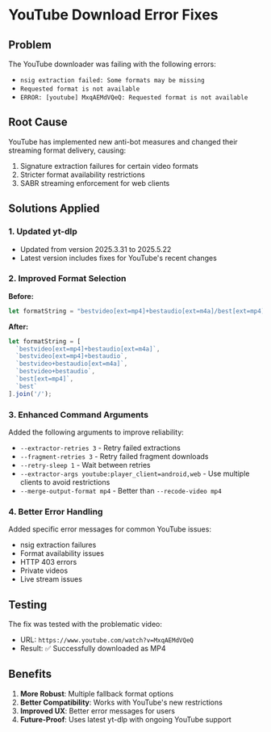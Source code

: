 # YouTube Download Error Fixes

## Problem
The YouTube downloader was failing with the following errors:
- `nsig extraction failed: Some formats may be missing`
- `Requested format is not available`
- `ERROR: [youtube] MxqAEMdVQeQ: Requested format is not available`

## Root Cause
YouTube has implemented new anti-bot measures and changed their streaming format delivery, causing:
1. Signature extraction failures for certain video formats
2. Stricter format availability restrictions
3. SABR streaming enforcement for web clients

## Solutions Applied

### 1. Updated yt-dlp
- Updated from version 2025.3.31 to 2025.5.22
- Latest version includes fixes for YouTube's recent changes

### 2. Improved Format Selection
**Before:**
```javascript
let formatString = "bestvideo[ext=mp4]+bestaudio[ext=m4a]/best[ext=mp4]/best";
```

**After:**
```javascript
let formatString = [
  `bestvideo[ext=mp4]+bestaudio[ext=m4a]`,
  `bestvideo[ext=mp4]+bestaudio`,
  `bestvideo+bestaudio[ext=m4a]`,
  `bestvideo+bestaudio`,
  `best[ext=mp4]`,
  `best`
].join('/');
```

### 3. Enhanced Command Arguments
Added the following arguments to improve reliability:
- `--extractor-retries 3` - Retry failed extractions
- `--fragment-retries 3` - Retry failed fragment downloads
- `--retry-sleep 1` - Wait between retries
- `--extractor-args youtube:player_client=android,web` - Use multiple clients to avoid restrictions
- `--merge-output-format mp4` - Better than `--recode-video mp4`

### 4. Better Error Handling
Added specific error messages for common YouTube issues:
- nsig extraction failures
- Format availability issues
- HTTP 403 errors
- Private videos
- Live stream issues

## Testing
The fix was tested with the problematic video:
- URL: `https://www.youtube.com/watch?v=MxqAEMdVQeQ`
- Result: ✅ Successfully downloaded as MP4

## Benefits
1. **More Robust**: Multiple fallback format options
2. **Better Compatibility**: Works with YouTube's new restrictions
3. **Improved UX**: Better error messages for users
4. **Future-Proof**: Uses latest yt-dlp with ongoing YouTube support 